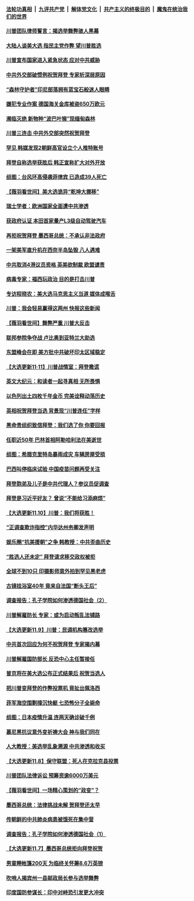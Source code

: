 

####  [法轮功真相](../../../../basic/blob/master/README.md?t=11142202) &nbsp;|&nbsp; [九评共产党](../../../../9ping.md/blob/master/README.md?t=11142202) &nbsp;|&nbsp; [解体党文化](../../../../jtdwh.md/blob/master/README.md?t=11142202)  &nbsp;|&nbsp; [共产主义的终极目的](../../../../gczydzjmd.md/blob/master/README.md?t=11142202) &nbsp;|&nbsp; [魔鬼在统治我们的世界](../../../../mgztzwmdsj.md/blob/master/README.md?t=11142202) 

#### [川普团队律师誓言：揭选举舞弊骇人黑幕](../pages/nsc418/n12549205.md?t=11142202) 

#### [大陆人谈美大选 指民主党作弊 望川普胜选](../pages/nsc418/n12547860.md?t=11142202) 

#### [川普宣布国家进入紧急状态 应对中共威胁](../pages/nsc418/n12548081.md?t=11142202) 

#### [中共外交部破惯例祝贺拜登 专家析深层原因](../pages/nsc418/n12547583.md?t=11142202) 

#### [“森林守护者”印尼部落拥有蓝宝石般迷人眼睛](../pages/nsc418/n12546919.md?t=11142202) 

#### [嫌犯专业作案 德国海关金库被盗650万欧元](../pages/nsc418/n12546655.md?t=11142202) 

#### [濒临灭绝 新物种“波巴叶猴”现缅甸森林](../pages/nsc418/n12546354.md?t=11142202) 

#### [川普三连击 中共外交部突然祝贺拜登](../pages/nsc418/n12546974.md?t=11142202) 

#### [罕见 韩媒发现2朝鲜高官设立个人推特账号](../pages/nsc418/n12546415.md?t=11142202) 

#### [拜登自称选举获胜后 韩正宣称扩大对外开放](../pages/nsc418/n12545628.md?t=11142202) 

#### [组图：台风环高侵袭菲律宾 已造成39人死亡](../pages/nsc418/n12546685.md?t=11142202) 

#### [【薇羽看世间】美大选诡异“乾坤大挪移”](../pages/nsc418/n12544811.md?t=11142202) 

#### [瑞士学者：欧洲国家全面遭中共渗透](../pages/nsc418/n12544839.md?t=11142202) 

#### [获政府认证 本田首家量产L3级自动驾驶汽车](../pages/nsc418/n12543716.md?t=11142202) 

#### [再拒祝贺拜登 墨西哥总统：不承认非法政府](../pages/nsc418/n12544920.md?t=11142202) 

#### [一架美军直升机在西奈半岛坠毁 八人遇难](../pages/nsc418/n12544756.md?t=11142202) 

#### [中共取消4港议员资格 英美欲制裁 欧盟谴责](../pages/nsc418/n12544377.md?t=11142202) 

#### [病毒专家：福西玩政治 目的是打击川普](../pages/nsc418/n12544707.md?t=11142202) 

#### [专访程晓农：美大选马克思主义当道 媒体成喉舌](../pages/nsc418/n12542497.md?t=11142202) 

#### [川普：我会轻易赢得这两州 快报这些新闻](../pages/nsc418/n12543870.md?t=11142202) 

#### [【薇羽看世间】舞弊严重 川普大反击](../pages/nsc418/n12544774.md?t=11142202) 

#### [联邦参院争夺战  卢比奥到亚特兰大助选](../pages/nsc418/n12542786.md?t=11142202) 

#### [东盟峰会在即 美方批中共破坏印太区域稳定](../pages/nsc418/n12542195.md?t=11142202) 

#### [【大选更新11·11】川普战情室：拜登撒谎](../pages/nsc418/n12541288.md?t=11142202) 

#### [英文大纪元：和读者一起寻真相 无所畏惧](../pages/nsc418/n12542027.md?t=11142202) 

#### [以色列出土四枚千年金币 完美诠释动荡历史](../pages/nsc418/n12540353.md?t=11142202) 

#### [英相祝贺拜登当选 背景现“川普连任”字样](../pages/nsc418/n12541856.md?t=11142202) 

#### [黑命贵组织致信拜登：我们选了你 你要回报](../pages/nsc418/n12541924.md?t=11142202) 

#### [任职近50年 巴林首相阿勒哈利法在美逝世](../pages/nsc418/n12541504.md?t=11142202) 

#### [组图：希腊克里特岛暴雨成灾  车辆房屋受损](../pages/nsc418/n12541415.md?t=11142202) 

#### [巴西叫停临床试验 中国疫苗问题再受关注](../pages/nsc418/n12540186.md?t=11142202) 

#### [拜登胞弟及儿子是中共代理人？参议员促调查](../pages/nsc418/n12539692.md?t=11142202) 

#### [拜登是习近平好友？ 曾说“不能给习添麻烦”](../pages/nsc418/n12539157.md?t=11142202) 

#### [【大选更新11.10】川普：我们将获胜！](../pages/nsc418/n12538429.md?t=11142202) 

#### [“正调查欺诈指控”内华达州务卿发声明](../pages/nsc418/n12539405.md?t=11142202) 

#### [娱乐圈“抗美援朝”之争 韩教授：中共歪曲历史](../pages/nsc418/n12538375.md?t=11142202) 

#### [“胜选人还未定” 拜登请求移交政权被拒](../pages/nsc418/n12539211.md?t=11142202) 

#### [全球不到10只 印摄影师意外拍到罕见黑老虎](../pages/nsc418/n12538021.md?t=11142202) 

#### [古镜挂浴室40年 竟来自法国“断头王后”](../pages/nsc418/n12535469.md?t=11142202) 

#### [调查报告：孔子学院如何渗透德国社会（2）](../pages/nsc418/n12532179.md?t=11142202) 

#### [川普解雇防长 专家：或为启动叛乱法铺路](../pages/nsc418/n12537107.md?t=11142202) 

#### [【大选更新11.9】川普：民调机构篡改选举](../pages/nsc418/n12535884.md?t=11142202) 

#### [中共首次回应为何不祝贺拜登 专家揭内幕](../pages/nsc418/n12536773.md?t=11142202) 

#### [川普解雇国防部长 反恐中心主任暂接任](../pages/nsc418/n12536697.md?t=11142202) 

#### [普京将在美大选公布正式结果后 祝贺当选人](../pages/nsc418/n12536561.md?t=11142202) 

#### [把川普变拜登的作弊投票机 竟扯出佩洛西](../pages/nsc418/n12536635.md?t=11142202) 

#### [菲军海空围剿撞沉快艇 七恐怖分子全毙命](../pages/nsc418/n12536085.md?t=11142202) 

#### [组图：日本疫情升温 连两天确诊破千例](../pages/nsc418/n12536496.md?t=11142202) 

#### [慕尼黑抗议意外变祈祷大会 神与我们同在](../pages/nsc418/n12534714.md?t=11142202) 

#### [人大教授：美选举乱象溯源 中共渗透和收买](../pages/nsc418/n12534296.md?t=11142202) 

#### [【大选更新11.8】保守联盟：死人在克拉克县投票](../pages/nsc418/n12533787.md?t=11142202) 

#### [川普团队法律诉讼 预筹资逾6000万美元](../pages/nsc418/n12534177.md?t=11142202) 

#### [【薇羽看世间】一场精心策划的“政变”？](../pages/nsc418/n12534125.md?t=11142202) 

#### [墨西哥总统：法律挑战未解 贺拜登还太早](../pages/nsc418/n12534301.md?t=11142202) 

#### [传朝鲜的中共肺炎病患被饿死在集中营](../pages/nsc418/n12533575.md?t=11142202) 

#### [调查报告：孔子学院如何渗透德国社会（1）](../pages/nsc418/n12530487.md?t=11142202) 

#### [【大选更新11.7】墨西哥总统拒向拜登祝贺](../pages/nsc418/n12532246.md?t=11142202) 

#### [男童睡帐篷200天 为临终关怀筹8.6万英镑](../pages/nsc418/n12531537.md?t=11142202) 

#### [吹哨人揭宾州一县邮政局长参与选举舞弊](../pages/nsc418/n12532825.md?t=11142202) 

#### [印度国防参谋长：印中对峙恐引发更大冲突](../pages/nsc418/n12532492.md?t=11142202) 

